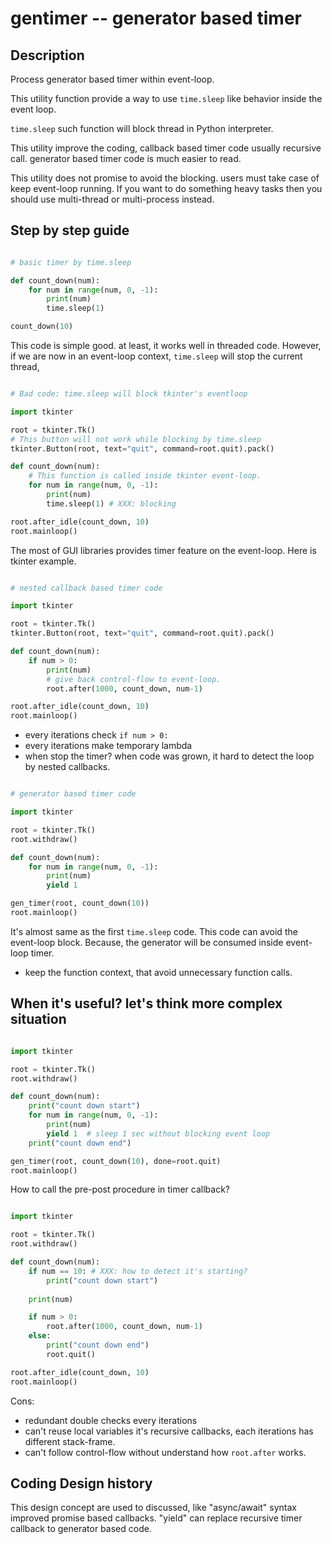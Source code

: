 # gentimer -- generator based timer


## Description

Process generator based timer within event-loop.

This utility function provide a way to use `time.sleep` like behavior
inside the event loop.

`time.sleep` such function will block thread in Python interpreter.

This utility improve the coding,
callback based timer code usually recursive call.
generator based timer code is much easier to read.

This utility does not promise to avoid the blocking.
users must take case of keep event-loop running.
If you want to do something heavy tasks then
you should use multi-thread or multi-process instead.



## Step by step guide


``` python

# basic timer by time.sleep

def count_down(num):
    for num in range(num, 0, -1):
        print(num)
        time.sleep(1)

count_down(10)

```

This code is simple good. at least, it works well in threaded code.
However, if we are now in an event-loop context,
`time.sleep` will stop the current thread, 

``` python

# Bad code: time.sleep will block tkinter's eventloop

import tkinter

root = tkinter.Tk()
# This button will not work while blocking by time.sleep
tkinter.Button(root, text="quit", command=root.quit).pack()

def count_down(num):
    # This function is called inside tkinter event-loop.
    for num in range(num, 0, -1):
        print(num)
        time.sleep(1) # XXX: blocking

root.after_idle(count_down, 10)
root.mainloop()
```

The most of GUI libraries provides timer feature on the event-loop.
Here is tkinter example.

``` python

# nested callback based timer code

import tkinter

root = tkinter.Tk()
tkinter.Button(root, text="quit", command=root.quit).pack()

def count_down(num):
    if num > 0:
        print(num)
        # give back control-flow to event-loop.
        root.after(1000, count_down, num-1)

root.after_idle(count_down, 10)
root.mainloop()
```

- every iterations check `if num > 0:`
- every iterations make temporary lambda
- when stop the timer? when code was grown,
  it hard to detect the loop by nested callbacks.


``` python

# generator based timer code

import tkinter

root = tkinter.Tk()
root.withdraw()

def count_down(num):
    for num in range(num, 0, -1):
        print(num)
        yield 1

gen_timer(root, count_down(10))
root.mainloop()
```

It's almost same as the first `time.sleep` code.
This code can avoid the event-loop block.
Because, the generator will be consumed inside event-loop timer.

- keep the function context,
  that avoid unnecessary function calls.

## When it's useful? let's think more complex situation


``` python

import tkinter

root = tkinter.Tk()
root.withdraw()

def count_down(num):
    print("count down start")
    for num in range(num, 0, -1):
        print(num)
        yield 1  # sleep 1 sec without blocking event loop
    print("count down end")

gen_timer(root, count_down(10), done=root.quit)
root.mainloop()
```

How to call the pre-post procedure in timer callback?

``` python

import tkinter

root = tkinter.Tk()
root.withdraw()

def count_down(num):
    if num == 10: # XXX: how to detect it's starting?
        print("count down start")
    
    print(num)

    if num > 0:
        root.after(1000, count_down, num-1)
    else:
        print("count down end")
        root.quit()

root.after_idle(count_down, 10)
root.mainloop()
```

Cons:
- redundant double checks every iterations
- can't reuse local variables
  it's recursive callbacks, each iterations has different stack-frame.
- can't follow control-flow without understand how `root.after` works.

## Coding Design history

This design concept are used to discussed,
like "async/await" syntax improved promise based callbacks.
"yield" can replace recursive timer callback to generator based code.
